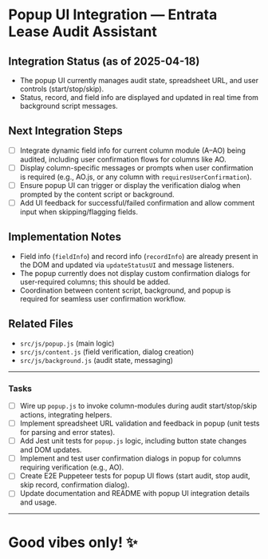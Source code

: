 # Popup UI Integration — Entrata Lease Audit Assistant

## Integration Status (as of 2025-04-18)

- The popup UI currently manages audit state, spreadsheet URL, and user controls (start/stop/skip).
- Status, record, and field info are displayed and updated in real time from background script messages.

## Next Integration Steps

- [ ] Integrate dynamic field info for current column module (A–AO) being audited, including user confirmation flows for columns like AO.
- [ ] Display column-specific messages or prompts when user confirmation is required (e.g., AO.js, or any column with `requiresUserConfirmation`).
- [ ] Ensure popup UI can trigger or display the verification dialog when prompted by the content script or background.
- [ ] Add UI feedback for successful/failed confirmation and allow comment input when skipping/flagging fields.

## Implementation Notes

- Field info (`fieldInfo`) and record info (`recordInfo`) are already present in the DOM and updated via `updateStatusUI` and message listeners.
- The popup currently does not display custom confirmation dialogs for user-required columns; this should be added.
- Coordination between content script, background, and popup is required for seamless user confirmation workflow.

## Related Files

- `src/js/popup.js` (main logic)
- `src/js/content.js` (field verification, dialog creation)
- `src/js/background.js` (audit state, messaging)

---

### Tasks

- [ ] Wire up `popup.js` to invoke column-modules during audit start/stop/skip actions, integrating helpers.
- [ ] Implement spreadsheet URL validation and feedback in popup (unit tests for parsing and error states).
- [ ] Add Jest unit tests for `popup.js` logic, including button state changes and DOM updates.
- [ ] Implement and test user confirmation dialogs in popup for columns requiring verification (e.g., AO).
- [ ] Create E2E Puppeteer tests for popup UI flows (start audit, stop audit, skip record, confirmation dialog).
- [ ] Update documentation and README with popup UI integration details and usage.

---

# Good vibes only! ✨
